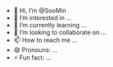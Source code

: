 - 👋 Hi, I’m @SooMin
- 👀 I’m interested in ...
- 🌱 I’m currently learning ...
- 💞️ I’m looking to collaborate on ...
- 📫 How to reach me ...
- 😄 Pronouns: ...
- ⚡ Fun fact: ...

<!---
soominho/soominho is a ✨ special ✨ repository because its `README.md` (this file) appears on your GitHub profile.
You can click the Preview link to take a look at your changes.
--->
